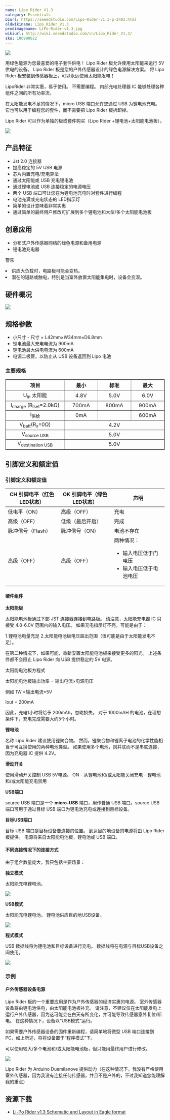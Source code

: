 ```yaml
---
name: Lipo Rider V1.3
category: Essentials
bzurl: https://seeedstudio.com/Lipo-Rider-v1.3-p-2403.html
oldwikiname: Lipo_Rider_V1.3
prodimagename: LiPo-Rider-v1.3.jpg
wikiurl: http://wiki.seeedstudio.com/cn/Lipo_Rider_V1.3/
sku: 106990022
---
```


![](https://raw.githubusercontent.com/SeeedDocument/Lipo_Rider_V1.3/master/img/LiPo-Rider-v1.3.jpg)

用绿色能源为您最喜爱的电子套件供电！ Lipo Rider 板允许使用太阳能来运行 5V 供电的设备。 Lipo Rider 板是您的户外传感器设计的绿色电源解决方案。 将 Lipo Rider 板安装到传感器板上，可以永远使用太阳能发电！

LipoRider 非常实惠，易于使用。 不需要编程。 内部充电处理器 IC 能够处理各种组件之间的所有功率流。

在太阳能发电不足的情况下，micro USB 端口允许您通过 USB 为锂电池充电。 它也可以用于编程您的套件，而不需要把 Lipo Rider 板拆卸掉。

Lipo Rider 可以作为单独的板或套件购买（Lipo Rider +锂电池+太阳能电池板）。

[![](https://github.com/SeeedDocument/wiki_chinese/raw/master/docs/images/click_to_buy.PNG)](https://item.taobao.com/item.htm?spm=a1z10.3-c.w4002-11172317909.10.4f2fef16bDMAr3&id=533004136068)

产品特征
--------


- Jst 2.0 连接器
- 提高稳定的 5V USB 电源
- 芯片内置充电/充电算法
- 通过太阳能或 USB 充电锂电池
- 通过锂电池或 USB 连接稳定的电源电压
- 两个 USB 端口可让您在为锂电池充电时对套件进行编程
- 电池充满或充电状态的 LED指示灯
- 简单的设计意味着非常实惠
- 通过简单的最终用户修改可扩展到多个锂电池和大型/多个太阳能电池板

创意应用
-----------------

- 分布式户外传感器网络的绿色电源和备用电源
- 锂电池充电器

<div class="admonition caution">
<p class="admonition-title">警告</p>
<li>供应大负载时，电路板可能会变热。</li>
<li>潜在的短路或触电，特别是当室外放置太阳能集电时，设备会变湿。</li></ol>
</div>

硬件概况
-----------------

![](https://raw.githubusercontent.com/SeeedDocument/Lipo_Rider_V1.3/master/img/Lipo-rider-blockdiagram.JPG)

规格参数
--------------

- 小尺寸 - 尺寸 = L42mm×W34mm×D6.8mm
- 锂电池最大充电电流为 900mA
- 锂电池最大供电电流为 600mA
- 电源二极管，以防止从 USB 设备返回到 Lipo 电池

### 主要规格

<table border="1">
<tr>
<th>
项目
</th>
<th>
最小
</th>
<th>
标准
</th>
<th>
最大
</th>
</tr>
<tr align="center">
<td width="400">
U<sub>in</sub> 太阳能
</td>
<td width="200">
4.8V
</td>
<td width="200">
5.0V
</td>
<td width="200">
6.0V
</td>
</tr>
<tr align="center">
<td>
I<sub>charge</sub> (R<sub>Iset</sub>=2.0kΩ)
</td>
<td>
700mA
</td>
<td>
800mA
</td>
<td>
900mA
</td>
</tr>
<tr align="center">
<td>
I<sub>供给</sub>
</td>
<td>
0mA
</td>
<td>
</td>
<td>
600mA
</td>
</tr>
<tr align="center">
<td>
V<sub>batt</sub>(R<sub>x</sub>=0Ω)
</td>
<td colspan="3" rowspan="1">
4.2V
</td>
</tr>
<tr align="center">
<td>
V<sub>source USB</sub>
</td>
<td colspan="3" rowspan="1">
5.0V
</td>
</tr>
<tr align="center">
<td>
V<sub>destination USB</sub>
</td>
<td colspan="3" rowspan="1">
5.0V
</td>
</tr>
</table>

引脚定义和额定值
-------------------------

### 引脚定义和额定值

<table>
<colgroup>
<col width="33%" />
<col width="33%" />
<col width="33%" />
</colgroup>
<thead>
<tr class="header">
<th>CH 引脚电平（红色LED状态）</th>
<th>OK 引脚电平（绿色LED状态）</th>
<th>声明</th>
</tr>
</thead>
<tbody>
<tr class="odd">
<td>低电平（ON）</td>
<td>高级（OFF）</td>
<td>充电</td>
</tr>
<tr class="even">
<td>高级（OFF）</td>
<td>低级（最后开启）</td>
<td>完成</td>
</tr>
<tr class="odd">
<td>脉冲信号（Flash）</td>
<td>脉冲信号（ON）</td>
<td>电池不存在</td>
</tr>
<tr class="even">
<td>高级（OFF）</td>
<td>高级（OFF）</td>
<td>两种情况：
<ul>
<li>输入电压低于门电压</li>
<li>输入电压低于电池电压</li>
</ul></td>
</tr>
</tbody>
</table>

#### 硬件组件

**太阳能板**

太阳能电池板通过下部 JST 连接器连接到电路板。 请注意，太阳能充电器 IC 只接受 4.8-6.0V 范围内的输入电压。 如果充电指示灯不亮，可能是由于：


1.锂电池电量充足
2.太阳能电池板电压超出范围（很可能是由于太阳能发电不足）。


在第二种情况下，如果可能，重新安置太阳能电池板来接受更多的阳光。 上述条件都不会阻止 Lipo Rider 向 USB 提供稳定的 5V 电源。

太阳能电池板方程式

太阳能电池板输出功率 = 输出电流×电源电压

例如 1W =输出电流×5V

Iout = 200mA

因此，充电1小时将给予 200mAh，忽略损失。 对于 1000mAH 的电池，在理想条件下，充电完成需要大约5个小时。

**锂电池**

名称 Lipo Rider 建议使用锂聚合物。 然而，锂聚合物和锂离子电池的化学性能相当于可互换使用的两种电池类型。 如果使用多个电池，则并联而不是串联连接，因为充电器 IC 提供 4.2V。

**滑动开关**

 使用滑动开关控制 USB 5V电源。 ON - 从锂电池和/或太阳能关闭充电 - 锂电池和/或太阳能充电禁用

**USB端口**

 source USB 端口是一个 **micro-USB** 端口，用作普通 USB 端口。source USB 端口可用于通过目标 USB 端口为锂电池充电或连接到目标设备。

**目标USB端口**

目标 USB 端口是目标设备要连接的位置。 到达目的地设备的电源将由 Lipo Rider 板提供。 电源将来自太阳能电池板，锂电池或 USB 端口。

#### 不同连接情况下的连接方式

由于组合数量庞大，我只包括主要场景：

**独立模式**

太阳能充电锂电池。

![](https://raw.githubusercontent.com/SeeedDocument/Lipo_Rider_V1.3/master/img/Lipo-Rider-v1.2-standalone.JPG)

**USB模式**

太阳能充电锂电池。 锂电池供应目的地USB设备。

![](https://raw.githubusercontent.com/SeeedDocument/Lipo_Rider_V1.3/master/img/Lipo-Rider-v1.2-usb.JPG)

**程式模式**

USB 数据线将为锂电池和目标设备进行充电。 数据线将在电源与目标USB设备之间使用。

![](https://raw.githubusercontent.com/SeeedDocument/Lipo_Rider_V1.3/master/img/Lipo-Rider-v1.2-program.JPG)

### 示例

#### 户外传感器设备电源

 Lipo Rider 板的一个重要应用是作为户外传感器的经济实惠的电源。 室外传感器设备将由锂电池供电，由太阳能电池板补充。 请注意，不建议仅在太阳能发电上运行户外传感器，因为这可能会在白天有所变化，并可能导致传感器意外复位/断电。 在这种情况下，设备以“USB模式”运行。

如果需要户外传感器设备的固件重新编程，请简单地将微型 USB 端口连接到 PC，如上所述，将将设备置于“程序模式”下。

可以使用较大/多个电池和/或太阳能电池板，但只能用最终用户进行修改。

![](https://raw.githubusercontent.com/SeeedDocument/Lipo_Rider_V1.3/master/img/LiPo-Rider-v1.3_example.jpg)

Lipo Rider 为 Arduino Duemilanove 提供动力（在这种情况下，我没有严格使用室外传感器，因为我没有连接任何传感器，并且不是户外的，不过我知道您能理解我的重点）

资源下载
---------

-   [Li-Po Rider v1.3 Schematic and Layout in Eagle format](https://raw.githubusercontent.com/SeeedDocument/Lipo_Rider_V1.3/master/res/Li-Po_Rider_v1.3_sch_pcb.zip)


<!-- This Markdown file was created from http://www.seeedstudio.com/wiki/Lipo_Rider_V1.3 -->
